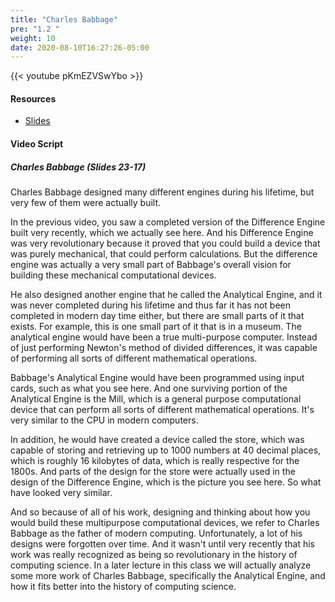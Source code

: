 ```yaml
---
title: "Charles Babbage"
pre: "1.2 "
weight: 10
date: 2020-08-10T16:27:26-05:00
---
```


{{< youtube pKmEZVSwYbo >}}


#### Resources
* [Slides](/1-cis115/01-what-is-computing-science/slides/01-What-is-Computing.pdf)

#### Video Script

##### Charles Babbage (Slides 23-17)

Charles Babbage designed many different engines during his lifetime, but very few of them were actually built. 

In the previous video, you saw a completed version of the Difference Engine built very recently, which we actually see here. And his Difference Engine was very revolutionary because it proved that you could build a device that was purely mechanical, that could perform calculations. But the difference engine was actually a very small part of Babbage's overall vision for building these mechanical computational devices. 

He also designed another engine that he called the Analytical Engine, and it was never completed during his lifetime and thus far it has not been completed in modern day time either, but there are small parts of it that exists. For example, this is one small part of it that is in a museum. The analytical engine would have been a true multi-purpose computer. Instead of just performing Newton's method of divided differences, it was capable of performing all sorts of different mathematical operations. 

Babbage's Analytical Engine would have been programmed using input cards, such as what you see here. And one surviving portion of the Analytical Engine is the Mill, which is a general purpose computational device that can perform all sorts of different mathematical operations. It's very similar to the CPU in modern computers. 

In addition, he would have created a device called the store, which was capable of storing and retrieving up to 1000 numbers at 40 decimal places, which is roughly 16 kilobytes of data, which is really respective for the 1800s. And parts of the design for the store were actually used in the design of the Difference Engine, which is the picture you see here. So what have looked very similar. 

And so because of all of his work, designing and thinking about how you would build these multipurpose computational devices, we refer to Charles Babbage as the father of modern computing. Unfortunately, a lot of his designs were forgotten over time. And it wasn't until very recently that his work was really recognized as being so revolutionary in the history of computing science. In a later lecture in this class we will actually analyze some more work of Charles Babbage, specifically the Analytical Engine, and how it fits better into the history of computing science. 
